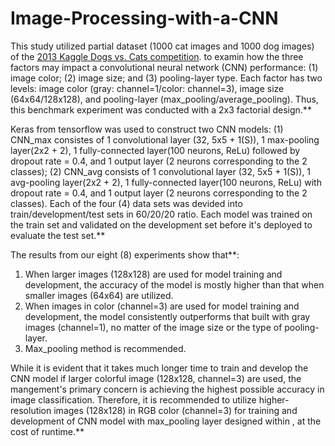 # Image-Processing-with-a-CNN
This study utilized partial dataset (1000 cat images and 1000 dog images) of the [2013 Kaggle Dogs vs. Cats competition](https://www.kaggle.com/c/dogs-vs-cats). to examin how the three factors may impact a convolutional neural network (CNN) performance: (1) image color; (2) image size; and (3) pooling-layer type. Each factor has two levels: image color (gray: channel=1/color: channel=3), image size (64x64/128x128), and pooling-layer (max_pooling/average_pooling). Thus, this benchmark experiment was conducted with a 2x3 factorial design.**

Keras from tensorflow was used to construct two CNN models: (1) CNN_max consistes of 1 convolutional layer (32, 5x5 + 1(S)), 1 max-pooling layer(2x2 + 2), 1 fully-connected layer(100 neurons, ReLu) followed by dropout rate = 0.4, and 1 output layer (2 neurons corresponding to the 2 classes); (2) CNN_avg consists of 1 convolutional layer (32, 5x5 + 1(S)), 1 avg-pooling layer(2x2 + 2), 1 fully-connected layer(100 neurons, ReLu) with dropout rate = 0.4, and 1 output layer (2 neurons corresponding to the 2 classes). Each of the four (4) data sets was devided into train/development/test sets in 60/20/20 ratio. Each model was trained on the train set and validated on the development set before it's deployed to evaluate the test set.**

The results from our eight (8) experiments show that**: 
1. When larger images (128x128) are used for model training and development, the accuracy of the model is mostly higher than that when smaller images (64x64) are utilized.
2. When images in color (channel=3) are used for model training and development, the model consistently outperforms that built with gray images (channel=1), no matter of the image size or the type of pooling-layer.
3. Max_pooling method is recommended.
    
While it is evident that it takes much longer time to train and develop the CNN model if larger colorful image (128x128, channel=3) are used, the mangement's primary concern is achieving the highest possible accuracy in image classification. Therefore, it is recommended to utilize higher-resolution images (128x128) in RGB color (channel=3) for training and development of CNN model with max_pooling layer designed within , at the cost of runtime.**
